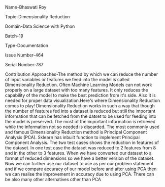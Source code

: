 Name-Bhaswati Roy

Topic-Dimensionality Reduction

Domain-Data Science with Python

Batch-19  

Type-Documentation

Issue Number-464

Serial Number-787

Contribution Approaches-The method by which we can reduce the number of input variables or features we feed into the model is called Dimensionality Reduction.
Often Machine Learning Models can not work properly on a large dataset with too many features. It only reduces the capability of the model to make the best 
prediction from it's side. Also it is needed for proper data visualization.Here's where Dimensionality Reduction comes to play! Dimensionality Reduction works 
in such a way that though the number of features fed into a dataset is reduced but still the important information that can be fetched from the datset to be used 
for feeding into the model is preserved. The most of the important information is retrieved while the information not so needed is discarded.
The most commonly used and famous Dimensionality Reduction method is Principal Component Analysis (PCA). Sklearn has inbuilt function to implement Principal Component Analysis.
The two test cases shows the reduction in features of the dataset. In one test case the dataset was reduced to 2 features from 8 and in the other to 3 features.
When we have converted our dataset to a format of reduced dimensions so we have a better version of the dataset.
Now we can further use our dataset to use as per our problem statement and if we compare accuracy of our model before and after using PCA then we can realise the 
improvement in accuracy due to using PCA. There can be also many other alternatives other than PCA
